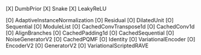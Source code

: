 [X] DumbPrior 
[X] Snake
[X] LeakyReLU

[O] AdaptiveInstanceNormalization
[O] Residual
[O] DilatedUnit
[O] Sequential
[O] ModuleList
[O] CachedConvTranspose1d
[O] CachedConv1d
[O] AlignBranches
[O] CachedPadding1d
[O] CachedSequential
[O] NoiseGeneratorV2
[O] CachedPQMF
[O] Identity
[O] VariationalEncoder
[O] EncoderV2
[O] GeneratorV2
[O] VariationalScriptedRAVE
